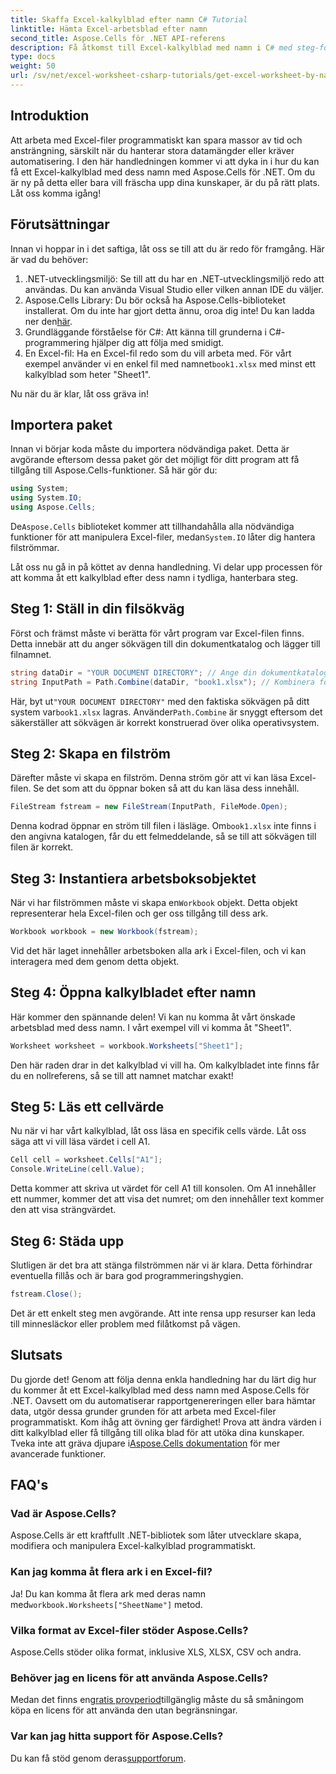 ```yaml
---
title: Skaffa Excel-kalkylblad efter namn C# Tutorial
linktitle: Hämta Excel-arbetsblad efter namn
second_title: Aspose.Cells för .NET API-referens
description: Få åtkomst till Excel-kalkylblad med namn i C# med steg-för-steg-vägledning, med Aspose.Cells för .NET för bättre kodeffektivitet.
type: docs
weight: 50
url: /sv/net/excel-worksheet-csharp-tutorials/get-excel-worksheet-by-name-csharp-tutorial/
---
```

## Introduktion

Att arbeta med Excel-filer programmatiskt kan spara massor av tid och ansträngning, särskilt när du hanterar stora datamängder eller kräver automatisering. I den här handledningen kommer vi att dyka in i hur du kan få ett Excel-kalkylblad med dess namn med Aspose.Cells för .NET. Om du är ny på detta eller bara vill fräscha upp dina kunskaper, är du på rätt plats. Låt oss komma igång!

## Förutsättningar

Innan vi hoppar in i det saftiga, låt oss se till att du är redo för framgång. Här är vad du behöver:

1. .NET-utvecklingsmiljö: Se till att du har en .NET-utvecklingsmiljö redo att användas. Du kan använda Visual Studio eller vilken annan IDE du väljer.
2.  Aspose.Cells Library: Du bör också ha Aspose.Cells-biblioteket installerat. Om du inte har gjort detta ännu, oroa dig inte! Du kan ladda ner den[här](https://releases.aspose.com/cells/net/).
3. Grundläggande förståelse för C#: Att känna till grunderna i C#-programmering hjälper dig att följa med smidigt.
4.  En Excel-fil: Ha en Excel-fil redo som du vill arbeta med. För vårt exempel använder vi en enkel fil med namnet`book1.xlsx` med minst ett kalkylblad som heter "Sheet1".

Nu när du är klar, låt oss gräva in!

## Importera paket

Innan vi börjar koda måste du importera nödvändiga paket. Detta är avgörande eftersom dessa paket gör det möjligt för ditt program att få tillgång till Aspose.Cells-funktioner. Så här gör du:

```csharp
using System;
using System.IO;
using Aspose.Cells;
```

 De`Aspose.Cells` biblioteket kommer att tillhandahålla alla nödvändiga funktioner för att manipulera Excel-filer, medan`System.IO` låter dig hantera filströmmar.

Låt oss nu gå in på köttet av denna handledning. Vi delar upp processen för att komma åt ett kalkylblad efter dess namn i tydliga, hanterbara steg.

## Steg 1: Ställ in din filsökväg

Först och främst måste vi berätta för vårt program var Excel-filen finns. Detta innebär att du anger sökvägen till din dokumentkatalog och lägger till filnamnet.

```csharp
string dataDir = "YOUR DOCUMENT DIRECTORY"; // Ange din dokumentkatalog
string InputPath = Path.Combine(dataDir, "book1.xlsx"); // Kombinera för att bilda hela vägen
```

 Här, byt ut`"YOUR DOCUMENT DIRECTORY"` med den faktiska sökvägen på ditt system var`book1.xlsx` lagras. Använder`Path.Combine` är snyggt eftersom det säkerställer att sökvägen är korrekt konstruerad över olika operativsystem.

## Steg 2: Skapa en filström

Därefter måste vi skapa en filström. Denna ström gör att vi kan läsa Excel-filen. Se det som att du öppnar boken så att du kan läsa dess innehåll.

```csharp
FileStream fstream = new FileStream(InputPath, FileMode.Open);
```

 Denna kodrad öppnar en ström till filen i läsläge. Om`book1.xlsx` inte finns i den angivna katalogen, får du ett felmeddelande, så se till att sökvägen till filen är korrekt.

## Steg 3: Instantiera arbetsboksobjektet

 När vi har filströmmen måste vi skapa en`Workbook` objekt. Detta objekt representerar hela Excel-filen och ger oss tillgång till dess ark.

```csharp
Workbook workbook = new Workbook(fstream);
```

Vid det här laget innehåller arbetsboken alla ark i Excel-filen, och vi kan interagera med dem genom detta objekt.

## Steg 4: Öppna kalkylbladet efter namn

Här kommer den spännande delen! Vi kan nu komma åt vårt önskade arbetsblad med dess namn. I vårt exempel vill vi komma åt "Sheet1".

```csharp
Worksheet worksheet = workbook.Worksheets["Sheet1"];
```

Den här raden drar in det kalkylblad vi vill ha. Om kalkylbladet inte finns får du en nollreferens, så se till att namnet matchar exakt!

## Steg 5: Läs ett cellvärde

Nu när vi har vårt kalkylblad, låt oss läsa en specifik cells värde. Låt oss säga att vi vill läsa värdet i cell A1.

```csharp
Cell cell = worksheet.Cells["A1"];
Console.WriteLine(cell.Value);
```

Detta kommer att skriva ut värdet för cell A1 till konsolen. Om A1 innehåller ett nummer, kommer det att visa det numret; om den innehåller text kommer den att visa strängvärdet.

## Steg 6: Städa upp

Slutligen är det bra att stänga filströmmen när vi är klara. Detta förhindrar eventuella fillås och är bara god programmeringshygien.

```csharp
fstream.Close();
```

Det är ett enkelt steg men avgörande. Att inte rensa upp resurser kan leda till minnesläckor eller problem med filåtkomst på vägen.

## Slutsats

Du gjorde det! Genom att följa denna enkla handledning har du lärt dig hur du kommer åt ett Excel-kalkylblad med dess namn med Aspose.Cells för .NET. Oavsett om du automatiserar rapportgenereringen eller bara hämtar data, utgör dessa grunder grunden för att arbeta med Excel-filer programmatiskt.
 Kom ihåg att övning ger färdighet! Prova att ändra värden i ditt kalkylblad eller få tillgång till olika blad för att utöka dina kunskaper. Tveka inte att gräva djupare i[Aspose.Cells dokumentation](https://reference.aspose.com/cells/net/) för mer avancerade funktioner.

## FAQ's

### Vad är Aspose.Cells?
Aspose.Cells är ett kraftfullt .NET-bibliotek som låter utvecklare skapa, modifiera och manipulera Excel-kalkylblad programmatiskt.

### Kan jag komma åt flera ark i en Excel-fil?
 Ja! Du kan komma åt flera ark med deras namn med`workbook.Worksheets["SheetName"]` metod.

### Vilka format av Excel-filer stöder Aspose.Cells?
Aspose.Cells stöder olika format, inklusive XLS, XLSX, CSV och andra.

### Behöver jag en licens för att använda Aspose.Cells?
 Medan det finns en[gratis provperiod](https://releases.aspose.com/)tillgänglig måste du så småningom köpa en licens för att använda den utan begränsningar.

### Var kan jag hitta support för Aspose.Cells?
 Du kan få stöd genom deras[supportforum](https://forum.aspose.com/c/cells/9).